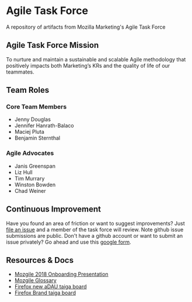 # Agile Task Force
A repository of artifacts from Mozilla Marketing's Agile Task Force

## Agile Task Force Mission
To nurture and maintain a sustainable and scalable Agile methodology that positively impacts both Marketing’s KRs and the quality of life of our teammates.

## Team Roles

### Core Team Members
* Jenny Douglas
* Jennifer Hanrath-Balaco
* Maciej Pluta
* Benjamin Sternthal

### Agile Advocates
* Janis Greenspan
* Liz Hull
* Tim Murrary
* Winston Bowden
* Chad Weiner

## Continuous Improvement
Have you found an area of friction or want to suggest improvements? Just [file an issue](https://github.com/mozmeao/agile-task-force/issues/new) and a member of the task force will review. Note github issue submissions are public. Don't have a github account or want to submit an issue privately? Go ahead and use this [google form](https://goo.gl/forms/DE67oz7g9DRDc7ww2).

## Resources & Docs
* [Mozgile 2018 Onboarding Presentation](https://docs.google.com/presentation/d/1iYdnDVMEbCDXYmNCipkhm5xXwuoqS0dJd3mg1F8ZdUw/edit?ts=5aaaca7e)
* [Mozgile Glossary](docs/glossary.md)
* [Firefox new aDAU taiga board](dhttps://tree.taiga.io/project/jbalaco-firefox-desktop-mobile/backlog)
* [Firefox Brand taiga board](https://tree.taiga.io/project/jennyd-firefox-brand-durable-team/)

